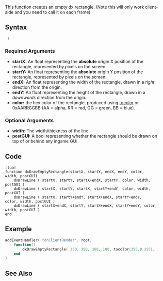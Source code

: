 This function creates an empty dx rectangle. (Note this will only work client-side and you need to call it on each frame)

Syntax
------

``` lua
 )
```

### Required Arguments

-   **startX:** An float representing the **absolute** origin X position of the rectangle, represented by pixels on the screen.
-   **startY:** An float representing the **absolute** origin Y position of the rectangle, represented by pixels on the screen.
-   **endX:** An float representing the width of the rectangle, drawn in a *right* direction from the origin.
-   **endY:** An float representing the height of the rectangle, drawn in a *downwards* direction from the origin.
-   **color:** the hex color of the rectangle, produced using [tocolor](/docs/tocolor.md "wikilink") or 0xAARRGGBB (AA = alpha, RR = red, GG = green, BB = blue).

### Optional Arguments

-   **width:** The width/thickness of the line
-   **postGUI:** A bool representing whether the rectangle should be drawn on top of or behind any ingame GUI.

Code
----

    [lua]
    function dxDrawEmptyRectangle(startX, startY, endX, endY, color, width, postGUI)
        dxDrawLine ( startX, startY, startX+endX, startY, color, width, postGUI )
        dxDrawLine ( startX, startY, startX, startY+endY, color, width, postGUI )
        dxDrawLine ( startX, startY+endY, startX+endX, startY+endY,  color, width, postGUI )
        dxDrawLine ( startX+endX, startY, startX+endX, startY+endY, color, width, postGUI )
    end

Example
-------

``` lua
addEventHandler( "onClientRender", root,
    function()
        dxDrawEmptyRectangle( 350, 350, 100, 100, tocolor(255,0,255), 1, false )
    end
)
```

See Also
--------
